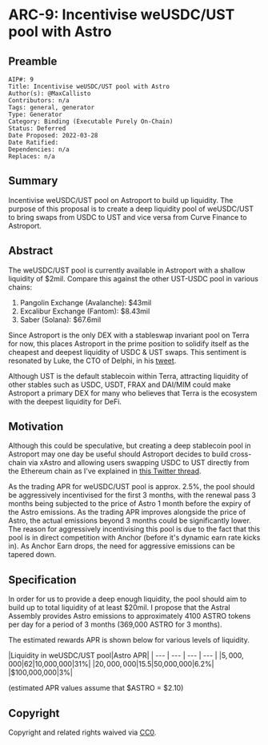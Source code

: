 # ARC-9: Incentivise weUSDC/UST pool with Astro

## Preamble

```
AIP#: 9
Title: Incentivise weUSDC/UST pool with Astro
Author(s): @MaxCallisto
Contributors: n/a
Tags: general, generator
Type: Generator
Category: Binding (Executable Purely On-Chain)
Status: Deferred
Date Proposed: 2022-03-28
Date Ratified:
Dependencies: n/a
Replaces: n/a
```

## Summary

Incentivise weUSDC/UST pool on Astroport to build up liquidity. The purpose of this proposal is to create a deep liquidity pool of weUSDC/UST to bring swaps from USDC to UST and vice versa from Curve Finance to Astroport.

## Abstract

The weUSDC/UST pool is currently available in Astroport with a shallow liquidity of $2mil. Compare this against the other UST-USDC pool in various chains:

1. Pangolin Exchange (Avalanche): $43mil
2. Excalibur Exchange (Fantom): $8.43mil
3. Saber (Solana): $67.6mil

Since Astroport is the only DEX with a stableswap invariant pool on Terra for now, this places Astroport in the prime position to solidify itself as the cheapest and deepest liquidity of USDC & UST swaps. This sentiment is resonated by Luke, the CTO of Delphi, in his [tweet](https://twitter.com/lukedelphi/status/1500546385367773190?s=20&t=muomBeW1T3qyA_WXkGpqOQ).

Although UST is the default stablecoin within Terra, attracting liquidity of other stables such as USDC, USDT, FRAX and DAI/MIM could make Astroport a primary DEX for many who believes that Terra is the ecosystem with the deepest liquidity for DeFi.

## Motivation

Although this could be speculative, but creating a deep stablecoin pool in Astroport may one day be useful should Astroport decides to build cross-chain via xAstro and allowing users swapping USDC to UST directly from the Ethereum chain as I've explained in [this Twitter thread](https://twitter.com/Theramatics/status/1506607155926896648?s=20&t=muomBeW1T3qyA_WXkGpqOQ).

As the trading APR for weUSDC/UST pool is approx. 2.5%, the pool should be aggressively incentivised for the first 3 months, with the renewal pass 3 months being subjected to the price of Astro 1 month before the expiry of the Astro emissions. As the trading APR improves alongside the price of Astro, the actual emissions beyond 3 months could be significantly lower. The reason for aggressively incentivising this pool is due to the fact that this pool is in direct competition with Anchor (before it's dynamic earn rate kicks in). As Anchor Earn drops, the need for aggressive emissions can be tapered down.

## Specification

In order for us to provide a deep enough liquidity, the pool should aim to build up to total liquidity of at least $20mil. I propose that the Astral Assembly provides Astro emissions to approximately 4100 ASTRO tokens per day for a period of 3 months (369,000 ASTRO for 3 months).

The estimated rewards APR is shown below for various levels of liquidity.

|Liquidity in weUSDC/UST pool|Astro APR|
| --- | --- | --- | --- |
|$5,000,000|62%|
|$10,000,000|31%|
|$20,000,000|15.5%|
|$50,000,000|6.2%|
|$100,000,000|3%|

(estimated APR values assume that $ASTRO = $2.10)

## Copyright

Copyright and related rights waived via [CC0](https://creativecommons.org/publicdomain/zero/1.0/).
